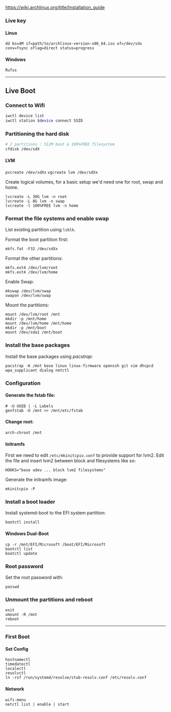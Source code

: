 https://wiki.archlinux.org/title/Installation_guide

### Live key

#### Linux

`dd bs=4M if=path/to/archlinux-version-x86_64.iso of=/dev/sdx conv=fsync oflag=direct status=progress`

#### Windows

`Rufus`

---

## Live Boot

### Connect to Wifi

```bash
iwctl device list
iwctl station $device connect SSID
```

### Partitioning the hard disk

```bash
# 2 partitions : 512M boot & 100%FREE filesystem
cfdisk /dev/sdX
```

#### LVM

`pvcreate /dev/sdXx`
`vgcreate lvm /dev/sdXx`

Create logical volumes, for a basic setup we'd need one for root, swap and home.

```
lvcreate -L 30G lvm -n root
lvcreate -L 8G lvm -n swap
lvcreate -l 100%FREE lvm -n home
```

### Format the file systems and enable swap

List existing partition using `lsblk`.

Format the boot partition first:

`mkfs.fat -F32 /dev/sdXx`

Format the other partitions:

```
mkfs.ext4 /dev/lvm/root
mkfs.ext4 /dev/lvm/home
```

Enable Swap:

```
mkswap /dev/lvm/swap
swapon /dev/lvm/swap
```

Mount the partitions:

```
mount /dev/lvm/root /mnt
mkdir -p /mnt/home
mount /dev/lvm/home /mnt/home
mkdir -p /mnt/boot
mount /dev/sda1 /mnt/boot
```

### Install the base packages

Install the base packages using _pacstrap_:

`pacstrap -K /mnt base linux linux-firmware openssh git vim dhcpcd wpa_supplicant dialog netctl`

### Configuration

#### Generate the fstab file:

```
# -U UUID | -L Labels
genfstab -U /mnt >> /mnt/etc/fstab
```

#### Change root:

`arch-chroot /mnt`

#### Initramfs

First we need to edit `/etc/mkinitcpio.conf` to provide support for lvm2.
Edit the file and insert lvm2 between block and filesystems like so:

`HOOKS="base udev ... block lvm2 filesystems"`

Generate the initramfs image:

`mkinitcpio -P`

### Install a boot loader

Install systemd-boot to the EFI system partition:

`bootctl install`

#### Windows Dual-Boot

```
cp -r /mnt/EFI/Microsoft /boot/EFI/Microsoft
bootctl list
bootctl update
```

### Root password

Set the root password with:

`passwd`

### Unmount the partitions and reboot

```
exit
umount -R /mnt
reboot
```

---

### First Boot

#### Set Config

```
hostnamectl
timedatectl
localectl
resolvctl
ln -rsf /run/systemd/resolve/stub-resolv.conf /etc/resolv.conf
```

#### Network

```
wifi-menu
netctl list | enable | start
```
